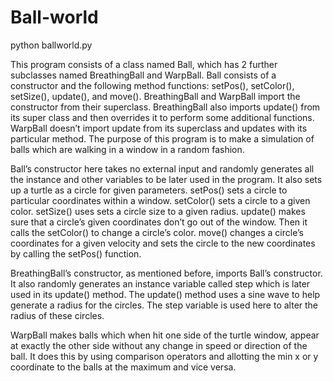 # Ball-world
python
ballworld.py

This program consists of a class named Ball, which has 2 further subclasses named BreathingBall
and WarpBall. Ball consists of a constructor and the following method functions: setPos(), setColor(),
setSize(), update(), and move(). BreathingBall and WarpBall import the constructor from their
superclass. BreathingBall also imports update() from its super class and then overrides it to perform
some additional functions. WarpBall doesn’t import update from its superclass and updates with its
particular method. The purpose of this program is to make a simulation of balls which are walking in a
window in a random fashion.

Ball’s constructor here takes no external input and randomly generates all the instance and
other variables to be later used in the program. It also sets up a turtle as a circle for given parameters.
setPos() sets a circle to particular coordinates within a window. setColor() sets a circle to a given color.
setSize() uses sets a circle size to a given radius. update() makes sure that a circle’s given coordinates
don’t go out of the window. Then it calls the setColor() to change a circle’s color. move() changes a
circle’s coordinates for a given velocity and sets the circle to the new coordinates by calling the setPos()
function.

BreathingBall’s constructor, as mentioned before, imports Ball’s constructor. It also randomly
generates an instance variable called step which is later used in its update() method. The update()
method uses a sine wave to help generate a radius for the circles. The step variable is used here to alter
the radius of these circles.

WarpBall makes balls which when hit one side of the turtle window, appear at exactly the other
side without any change in speed or direction of the ball. It does this by using comparison operators and
allotting the min x or y coordinate to the balls at the maximum and vice versa.
